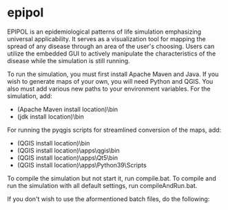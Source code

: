 # epipol
EPIPOL is an epidemiological patterns of life simulation emphasizing universal applicability. It serves as a visualization tool for mapping the spread of any disease through an area of the user's choosing. Users can utilize the embedded GUI to actively manipulate the characteristics of the disease while the simulation is still running. 

To run the simulation, you must first install Apache Maven and Java. If you wish to generate maps of your own, you will need Python and QGIS. You also must add various new paths to your environment variables. For the simulation, add: 
- (Apache Maven install location)\bin
- (jdk install location)\bin

For running the pyqgis scripts for streamlined conversion of the maps, add:
- (QGIS install location)\bin
- (QGIS install location)\apps\qgis\bin
- (QGIS install location)\apps\Qt5\bin
- (QGIS install location)\apps\Python39\Scripts

To compile the simulation but not start it, run compile.bat.
To compile and run the simulation with all default settings, run compileAndRun.bat.

If you don't wish to use the aformentioned batch files, do the following:
